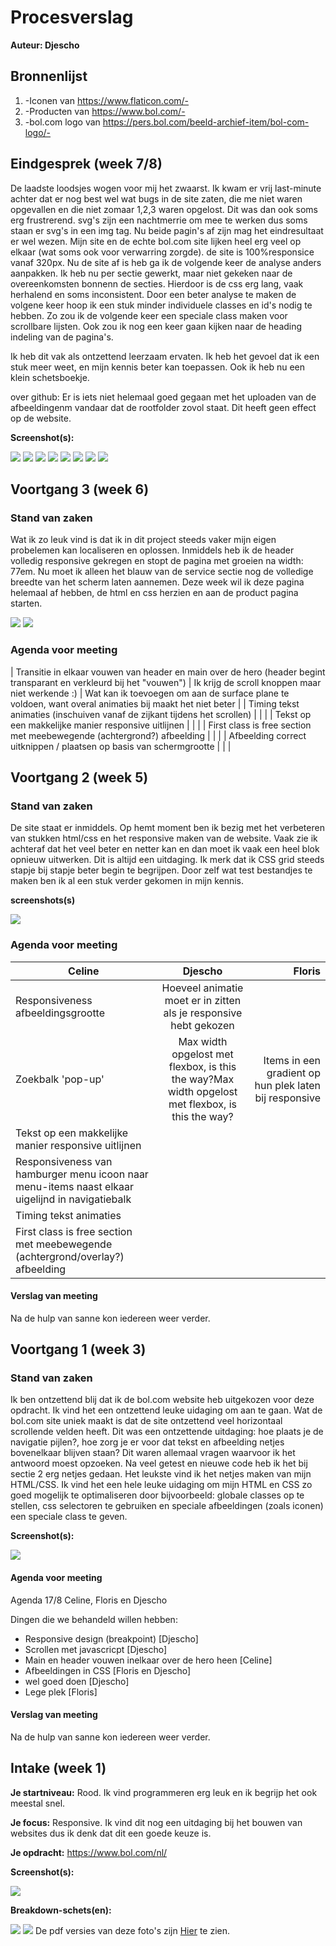 # Procesverslag
**Auteur: Djescho**


## Bronnenlijst
1. -Iconen van https://www.flaticon.com/-
2. -Producten van https://www.bol.com/-
3. -bol.com logo van https://pers.bol.com/beeld-archief-item/bol-com-logo/-



## Eindgesprek (week 7/8)

De laadste loodsjes wogen voor mij het zwaarst. Ik kwam er vrij last-minute achter dat er nog best wel wat bugs in de site zaten, die me niet waren opgevallen en die niet zomaar 1,2,3 waren opgelost.
Dit was dan ook soms erg frustrerend. svg's zijn een nachtmerrie om mee te werken dus soms staan er svg's in een img tag. Nu beide pagin's af zijn mag het eindresultaat er wel wezen. Mijn site en de echte bol.com site lijken heel erg veel op elkaar (wat soms ook voor verwarring zorgde).
de site is 100%responsice vanaf 320px.
Nu de site af is heb ga ik de volgende keer de analyse anders aanpakken.
Ik heb nu per sectie gewerkt, maar niet gekeken naar de overeenkomsten bonnenn de secties. Hierdoor is de css erg lang, vaak herhalend en soms inconsistent. Door een beter analyse te maken de volgene keer hoop ik een stuk minder individuele classes en id's nodig te hebben. Zo zou ik de volgende keer een speciale class maken voor scrollbare lijsten. Ook zou ik nog een keer gaan kijken naar de heading indeling van de pagina's.

Ik heb dit vak als ontzettend leerzaam ervaten. Ik heb het gevoel dat ik een stuk meer weet, en mijn kennis beter kan toepassen. Ook ik heb nu een klein schetsboekje.

over github: Er is iets niet helemaal goed gegaan met het uploaden van de afbeeldingenm vandaar dat de rootfolder zovol staat. Dit heeft geen effect op de website.

**Screenshot(s):**

![](docs/screenshots/voortgangV7-1.png)
![](docs/screenshots/voortgangV7-2.png)
![](docs/screenshots/voortgangV7-3.png)
![](docs/screenshots/voortgangV7-4.png)
![](docs/screenshots/voortgangV7-5.png)
![](docs/screenshots/voortgangV7-6.png)
![](docs/screenshots/voortgangV7-7.png)
![](docs/screenshots/voortgangV7-8.png)



## Voortgang 3 (week 6)

### Stand van zaken

Wat ik zo leuk vind is dat ik in dit project steeds vaker mijn eigen probelemen kan localiseren en oplossen. Inmiddels heb ik de header volledig responsive gekregen en stopt de pagina met groeien na width: 77em. Nu moet ik alleen het blauw van de service sectie nog de volledige breedte van het scherm laten aannemen. Deze week wil ik deze pagina helemaal af hebben, de html en css herzien en aan de product pagina starten.

![](docs/screenshots/progressV5-1.png)
![](docs/screenshots/progressV5-2.png)

### Agenda voor meeting

| Transitie in elkaar vouwen van header en main over de hero (header begint transparant en verkleurd bij het "vouwen") | Ik krijg de scroll knoppen maar niet werkende :) | Wat kan ik toevoegen om aan de surface plane te voldoen, want overal animaties bij maakt het niet beter |
| Timing tekst animaties (inschuiven vanaf de zijkant tijdens het scrollen) |  |  |
| Tekst op een makkelijke manier responsive uitlijnen |  |  |
| First class is free section met meebewegende (achtergrond?) afbeelding |  |  |
| Afbeelding correct uitknippen / plaatsen op basis van schermgrootte |  |  |




## Voortgang 2 (week 5)

### Stand van zaken

De site staat er inmiddels. Op hemt moment ben ik bezig met het verbeteren van stukken html/css en het responsive maken van de website. Vaak zie ik achteraf dat het veel beter en netter kan en dan moet ik vaak een heel blok opnieuw uitwerken. Dit is altijd een uitdaging. Ik merk dat ik CSS grid steeds stapje bij stapje beter begin te begrijpen. Door zelf wat test bestandjes te maken ben ik al een stuk verder gekomen in mijn kennis. 

**screenshots(s)**

![](docs/screenshots/progressV3.png)

### Agenda voor meeting

| Celine | Djescho | Floris |
|--------|:-------:|-------:|
| Responsiveness afbeeldingsgrootte | Hoeveel animatie moet er in zitten als je responsive hebt gekozen | |
| Zoekbalk 'pop-up' | Max width opgelost met flexbox, is this the way?Max width opgelost met flexbox, is this the way? | Items in een gradient op hun plek laten bij responsive |
| Tekst op een makkelijke manier responsive uitlijnen |  |  |
| Responsiveness van hamburger menu icoon naar menu-items naast elkaar uigelijnd in navigatiebalk |  |  |
| Timing tekst animaties |  |  |
| First class is free section met meebewegende (achtergrond/overlay?) afbeelding  | | |

#### Verslag van meeting

Na de hulp van sanne kon iedereen weer verder.




## Voortgang 1 (week 3)

### Stand van zaken

Ik ben ontzettend blij dat ik de bol.com website heb uitgekozen voor deze opdracht. Ik vind het een ontzettend leuke uidaging om aan te gaan. Wat de bol.com site uniek maakt is dat de site ontzettend veel horizontaal scrollende velden heeft. Dit was een ontzettende uitdaging: hoe plaats je de navigatie pijlen?, hoe zorg je er voor dat tekst en afbeelding netjes bovenelkaar blijven staan? Dit waren allemaal vragen waarvoor ik het antwoord moest opzoeken. Na veel getest en nieuwe code heb ik het bij sectie 2 erg netjes gedaan.
Het leukste vind ik het netjes maken van mijn HTML/CSS. Ik vind het een hele leuke uidaging om mijn HTML en CSS zo goed mogelijk te optimaliseren door bijvoorbeeld: globale classes op te stellen, css selectoren te gebruiken en speciale afbeeldingen (zoals iconen) een speciale class te geven.

**Screenshot(s):**

![](docs/screenshots/progressV1.png)

#### Agenda voor meeting

Agenda 17/8
Celine, Floris en Djescho

Dingen die we behandeld willen hebben:

- Responsive design (breakpoint) [Djescho]
- Scrollen met javascricpt [Djescho]
- Main en header vouwen inelkaar over de hero heen [Celine]
- Afbeeldingen in CSS [Floris en Djescho]
- wel goed doen [Djescho]
- Lege plek [Floris]

#### Verslag van meeting

Na de hulp van sanne kon iedereen weer verder.



## Intake (week 1)

**Je startniveau:** Rood. Ik vind programmeren erg leuk en ik begrijp het ook meestal snel.

**Je focus:** Responsive. Ik vind dit nog een uitdaging bij het bouwen van websites dus ik denk dat dit een goede keuze is.

**Je opdracht:** https://www.bol.com/nl/

**Screenshot(s):**

![](docs/screenshots/bolWebsite.png)

**Breakdown-schets(en):**

![](docs/siteAnalyse/png/siteAnalyse.png)
![](docs/siteAnalyse/png/siteAnalyse1.png)
De pdf versies van deze foto's zijn [Hier](./docs/siteAnalyse/pdf/siteAnalyse.pdf) te zien.
